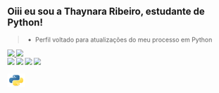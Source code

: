 ## Oiii eu sou a Thaynara Ribeiro, estudante de Python!

> * Perfil voltado para atualizações do meu processo em Python

<div>
  <a href= "https://github.com/thaynararibeiro">
  <img height="100em" src="https://github-readme-stats.vercel.app/api?username=thaynararibeiro&show_icons=true&theme=dracula_all_comits=true&coumt_private=true"/>
    <img height="100em" src="https://github-readme-stats.vercel.app/api?username=thaynararibeiro&layout=compact&langs_count=16&theme=dracula"/>
</div>
    
<div> 
   <a href="https://www.instagram.com/thaynara_ribeiro11" target="_blank"><img src="https://img.shields.io/badge/-Instagram-%23E4405F?style=for-the-badge&logo=instagram&logoColor=white" target="_blank"></a>
 <a href="https://discord.gg/cHPs8DUv" target="_blank"><img src="https://img.shields.io/badge/Discord-7289DA?style=for-the-badge&logo=discord&logoColor=white" target="_blank"></a> 
  <a href = "mailto:thaynararibeiro371@gmail.com"><img src="https://img.shields.io/badge/-Gmail-%23333?style=for-the-badge&logo=gmail&logoColor=white" target="_blank"></a>
  <a href="https://www.linkedin.com/in/thaynara-ribeiro-699192167" target="_blank"><img src="https://img.shields.io/badge/-LinkedIn-%230077B5?style=for-the-badge&logo=linkedin&logoColor=white" target="_blank"></a> 
</div>

<div style="display: inline_block"><br>
    <img align="center" alt="Rafa-Python" height="30" width="40"     src="https://raw.githubusercontent.com/devicons/devicon/master/icons/python/python-original.svg">
</div>
